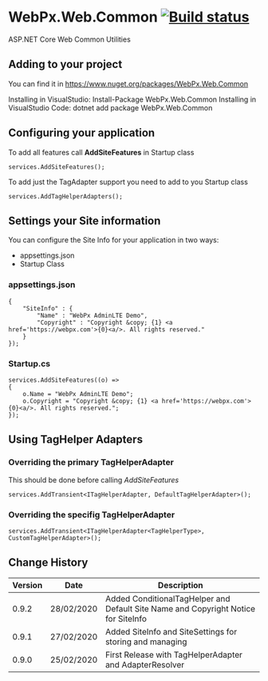 # WebPx.Web.Common [![Build status](https://ci.appveyor.com/api/projects/status/k0yc47reyvfypyra?svg=true)](https://ci.appveyor.com/project/jlchavez/webpx-web-common)
ASP.NET Core Web Common Utilities
## Adding to your project
You can find it in https://www.nuget.org/packages/WebPx.Web.Common

Installing in VisualStudio: Install-Package WebPx.Web.Common
Installing in VisualStudio Code: dotnet add package WebPx.Web.Common

## Configuring your application

To add all features call **AddSiteFeatures** in Startup class

    services.AddSiteFeatures();

To add just the TagAdapter support you need to add to you Startup class

    services.AddTagHelperAdapters();

## Settings your Site information
You can configure the Site Info for your application in two ways:
- appsettings.json
- Startup Class

### appsettings.json

```
{
    "SiteInfo" : {
        "Name" : "WebPx AdminLTE Demo",
        "Copyright" : "Copyright &copy; {1} <a href='https://webpx.com'>{0}<a/>. All rights reserved."
    }
});
```

### Startup.cs

```
services.AddSiteFeatures((o) =>
{
    o.Name = "WebPx AdminLTE Demo"; 
    o.Copyright = "Copyright &copy; {1} <a href='https://webpx.com'>{0}<a/>. All rights reserved.";
});
```

## Using TagHelper Adapters

### Overriding the primary TagHelperAdapter
This should be done before calling *AddSiteFeatures*

    services.AddTransient<ITagHelperAdapter, DefaultTagHelperAdapter>();
    
### Overriding the specifig TagHelperAdapter

    services.AddTransient<ITagHelperAdapter<TagHelperType>, CustomTagHelperAdapter>();

## Change History
Version | Date | Description
--------|------|------------
0.9.2|28/02/2020|Added ConditionalTagHelper and Default Site Name and Copyright Notice for SiteInfo
0.9.1|27/02/2020|Added SiteInfo and SiteSettings for storing and managing 
0.9.0|25/02/2020|First Release with TagHelperAdapter and AdapterResolver
